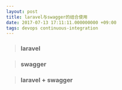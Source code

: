```yaml
---
layout: post
title: laravel与swagger的结合使用
date: 2017-07-13 17:11:11.000000000 +09:00
tags: devops continuous-integration
---
```

> ### laravel

> ### swagger

> ### laravel + swagger